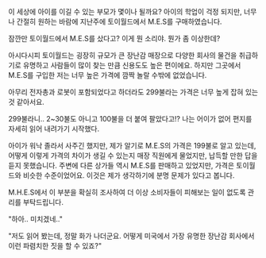 이 세상에 아이를 이길 수 있는 부모가 몇이나 될까요? 아이의 학업이 걱정 되지만, 너무나 간절히 원하는 바람에 지난주에 토이월드에서 M.E.S를 구매하였습니다.

잠깐만 토이월드에서 M.E.S를 샀다고? 이게 뭔 소리야. 뭔가 좀 이상한데?

아시다시피 토이월드는 굉장히 규모가 큰 장난감 매장으로 다양한 회사의 물건을 취급하기로 유명하고 사람들이 많이 찾는 만큼 신용도도 높은 편이에요. 하지만 그곳에서 M.E.S를 구입한 저는 너무 높은 가격에 깜짝 놀랄 수밖에 없었습니다. 

아무리 전자총과 로봇이 포함되었다고 하더라도 299불라는 가격은 너무 높게 잡혀 있는 것 같아서요. 

299불라니.. 2~30불도 아니고 100불을 더 붙여 팔았다고!? 나는 어이가 없어 편지를 자세히 읽어 내려가기 시작했다.

아이가 워낙 졸라서 사주긴 했지만, 제가 알기로 M.E.S의 가격은 199불로 알고 있는데, 어떻게 이렇게 가격의 차이가 생길 수 있는지 매장 직원에게 물었지만, 납득할 만한 답을 듣지 못했습니다. 주변에 다른 상가들 역시 M.E.S를 판매하고 있었지만, 가격은 토이월드와 비슷한 수준이었어요. 이것은 제가 생각하기에 분명 문제가 있다고 봅니다.

M.H.E.S에서 이 부분을 확실히 조사하여 더 이상 소비자들이 피해보는 일이 없도록 관리를 부탁드립니다. 

"하아.. 미치겠네.."

"저도 읽어 봤는데, 정말 화가 나더군요. 어떻게 미국에서 가장 유명한 장난감 회사에서 이런 파렴치한 짓을 할 수 있죠?"